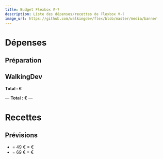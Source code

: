 ```yaml
---
title: Budget Flexbox V-?
description: Liste des dépenses/recettes de Flexbox V-?
image_url: https://github.com/walkingdev/flex/blob/master/media/banner-flex.jpg?raw=true
---
```


# Dépenses

## Préparation


## WalkingDev

**Total : €**

—
**Total : €**
—


# Recettes

## Prévisions
*  = 49 € =  €
*  = 69 € =  €
